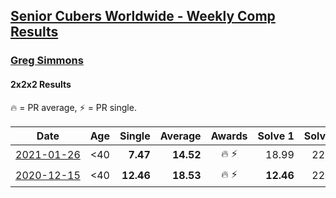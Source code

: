 <style>table {white-space: nowrap;}</style>
<link rel="stylesheet" type="text/css" href="/scw-comp/css/flags.css" />

## [Senior Cubers Worldwide - Weekly Comp Results](/scw-comp/results/)
### [Greg Simmons](README.md)
#### 2x2x2 Results

<span style="white-space: nowrap;">🔥 = PR average</span>, <span style="white-space: nowrap;">⚡ = PR single</span>.

| Date | Age | Single | Average | Awards | Solve 1 | Solve 2 | Solve 3 | Solve 4 | Solve 5 | Video |
| :--: | :--: | --: | --: | :--: | --: | --: | --: | --: | --: | :-- |
| [2021-01-26](../../results/2021-01-26/222.md) | <40 | **7.47** | **14.52** | 🔥 ⚡ | 18.99 | 22.79 | 10.35 | 14.23 | **7.47** | [Desktop](https://www.facebook.com/events/415506712992555/permalink/419187329291160) / [Mobile](https://m.facebook.com/events/415506712992555?view=permalink&id=419187329291160) |
| [2020-12-15](../../results/2020-12-15/222.md) | <40 | **12.46** | **18.53** | 🔥 ⚡ | **12.46** | 22.30 | 18.32 | 24.97 | 14.98 | [Desktop](https://www.facebook.com/61305327/videos/10102424990327354) / [Mobile](https://m.facebook.com/61305327/videos/10102424990327354) |


<!-- Global site tag (gtag.js) - Google Analytics -->
<script async src="https://www.googletagmanager.com/gtag/js?id=UA-86348435-3"></script>
<script>window.dataLayer = window.dataLayer || []; function gtag() {dataLayer.push(arguments);} gtag('js', new Date()); gtag('config', 'UA-86348435-3');</script>
